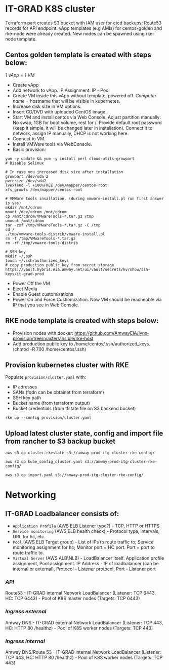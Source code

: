 # IT-GRAD K8S cluster

Terraform part creates S3 bucket with IAM user for etcd backups; Route53 records for API endpoint. vApp templates (e.g AMIs) for centos-golden and rke-node were already created. New nodes can be spawned using rke-node template.

## Centos golden template is created with steps below:

*1 vApp = 1 VM*
- Create vApp
- Add network to vApp. IP Assignment: IP - Pool
- Create VM inside this vApp without template, powered off. _Computer name_ = hostname that will be visible in kubernetes.
- Increase disk size in VM options. 
- Insert CD/DVD with uploaded CentOS image.
- Start VM and install centos via Web Console. 
Adjust partition manually: No swap, 1GB for boot volume, rest for /.
Provide default root password (keep it simple, it will be changed later in installation). Connect it to network, assign IP manually, DHCP is not working here.
- Connect to VM.
- Install VMWare tools via WebConsole.
- Basic provision:
```
yum -y update && yum -y install perl cloud-utils-growpart
# Disable Selinux

# In case you increased disk size after installation
growpart /dev/sda 2
pvresize /dev/sda2
lvextend -l +100%FREE /dev/mapper/centos-root
xfs_growfs /dev/mapper/centos-root

# VMWare tools insallation. (during vmware-install.pl run first answer is yes)
mkdir /mnt/cdrom
mount /dev/cdrom /mnt/cdrom
cp /mnt/cdrom/VMwareTools-*.tar.gz /tmp
umount /mnt/cdrom
tar -zxf /tmp/VMwareTools-*.tar.gz -C /tmp
cd /
./tmp/vmware-tools-distrib/vmware-install.pl
rm -f /tmp/VMwareTools-*.tar.gz
rm -rf /tmp/vmware-tools-distrib

# SSH key
mkdir ~/.ssh
touch ~/.ssh/authorized_keys
# copy production public key from secret storage https://vault.hybris.eia.amway.net/ui/vault/secrets/kv/show/ssh-keys/it-grad-prod
```
- Power Off the VM
- Eject Media
- Enable Guest customizations
- Power On and Force Custiomization. Now VM should be reacheable via IP that you see in Web Console.

## RKE node template is created with steps below:
- Provision nodes with docker: https://github.com/AmwayEIA/lynx-provision/tree/master/ansible/rke-host
- Add production public key to /home/centos/.ssh/authorized_keys. 
(chmod -R 700 /home/centos/.ssh)


## Provision kubernetes cluster with RKE
Populate `provision/cluster.yaml` with:
* IP adresses
* SANs (fqdn can be obtainet from terraform)
* SSH key path
* Bucket name (from terraform output)
* Bucket credentials (from tfstate file on S3 backend bucket)
```
rke up --config provision/cluster.yaml
```

## Upload latest cluster state, config and import file from rancher to S3 backup bucket

```
aws s3 cp cluster.rkestate s3://amway-prod-itg-cluster-rke-config/

aws s3 cp kube_config_cluster.yaml s3://amway-prod-itg-cluster-rke-config/

aws s3 cp import.yaml s3://amway-prod-itg-cluster-rke-config/
```


# Networking

## IT-GRAD Loadbalancer consists of:
- `Application Profile` (AWS ELB Listener type?) - TCP, HTTP or HTTPS
- `Service monitoring` (AWS ELB health check) - Protocol type, intervals, URL for hc, etc.
- `Pool` (AWS ELB Target group) - List of IPs to route traffic to; Service monitoring assignment for hc; Monitor port = HC port. Port = port to route traffic to.
- `Virtual Server` (AWS ALB\NLB) - LoadBalancer itself. Application profile assignment, Pool assignment. IP Address - IP of loadbalancer (can be internal or external), Protocol - Listener protocol, Port - Listener port

### _API_
Route53 - IT-GRAD internal Network LoadBalancer (Listener: TCP 6443, HC: TCP 6443) - Pool of K8S master nodes (Targets: TCP 6443)

### _Ingress external_
Amway DNS - IT-GRAD external Network LoadBalancer (Listener: TCP 443, HC: HTTP 80 /healthz) - Pool of K8S worker nodes (Targets: TCP 443)

### _Ingress internal_
Amway DNS/Route 53 - IT-GRAD internal Network LoadBalancer (Listener: TCP 443, HC: HTTP 80 /healthz) - Pool of K8S worker nodes (Targets: TCP 443)
